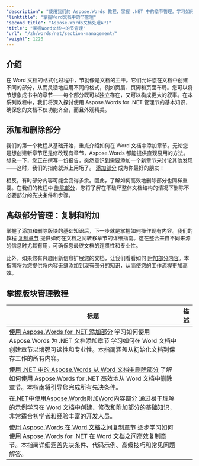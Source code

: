 ```yaml
---
"description": "使用我们的 Aspose.Words 教程，掌握 .NET 中的章节管理。学习如何在 Word 文档中无缝添加、删除、复制和追加章节。"
"linktitle": "掌握Word文档中的节管理"
"second_title": "Aspose.Words文档处理API"
"title": "掌握Word文档中的节管理"
"url": "/zh/words/net/section-management/"
"weight": 1220
---
```


## 介绍

在 Word 文档的格式化过程中，节就像是文档的主干。它们允许您在文档中创建不同的部分，从而灵活地应用不同的格式，例如页眉、页脚和页面布局。您可以将节想象成书中的章节——每个部分既可以独立存在，又可以构成更大的叙事。在本系列教程中，我们将深入探讨使用 Aspose.Words for .NET 管理节的基本知识，确保您的文档不仅功能齐全，而且外观精美。

## 添加和删除部分

我们的第一个教程从基础开始，重点介绍如何在 Word 文档中添加章节。无论您是想创建新章节还是修改现有章节，Aspose.Words 都能提供直观易用的方法。想象一下，您正在撰写一份报告，突然意识到需要添加一个新章节来讨论其他发现——这时，我们的指南就派上用场了。 [添加部分](./adding-sections/) 成为你最好的朋友！ 

相反，有时部分内容可能会变得多余。因此，了解如何高效地删除部分也同样重要。在我们的教程中 [删除部分](./delete-sections-word-document/)，您将了解在不破坏整体文档结构的情况下删除不必要部分的先决条件和步骤。 

## 高级部分管理：复制和附加

掌握了添加和删除版块的基础知识后，下一步就是掌握如何操作现有内容。我们的教程 [复制章节](./copy-sections-word-documents/) 提供如何在文档之间转移章节的详细指南。这在整合来自不同来源的信息时尤其有用，可确保您最终文档的连贯性和专业性。 

此外，如果您有兴趣用新信息扩展您的文档，让我们看看如何 [附加部分内容](./append-section-word-content/)。本指南将为您提供将内容无缝添加到现有部分的知识，从而使您的工作流程更加高效。

 ## 掌握版块管理教程
标题 | 描述 |
| --- | --- |
| [使用 Aspose.Words for .NET 添加部分](./adding-sections/) 学习如何使用 Aspose.Words 为 .NET 文档添加章节 学习如何在 Word 文档中创建章节以增强可读性和专业性。本指南涵盖从初始化文档到保存工作的所有内容。|
| [使用 .NET 中的 Aspose.Words 从 Word 文档中删除部分](./delete-sections-word-document/) 了解如何使用 Aspose.Words for .NET 高效地从 Word 文档中删除章节。本指南将引导您完成所有先决条件。|
| [在.NET中使用Aspose.Words附加Word内容部分](./append-section-word-content/) 通过易于理解的示例学习在 Word 文档中创建、修改和附加部分的基础知识，非常适合初学者和经验丰富的开发人员。|
| [使用 Aspose.Words 在 Word 文档之间复制章节](./copy-sections-word-documents/) 逐步学习如何使用 Aspose.Words for .NET 在 Word 文档之间高效复制章节。本指南详细涵盖先决条件、代码示例、高级技巧和常见问题解答。|